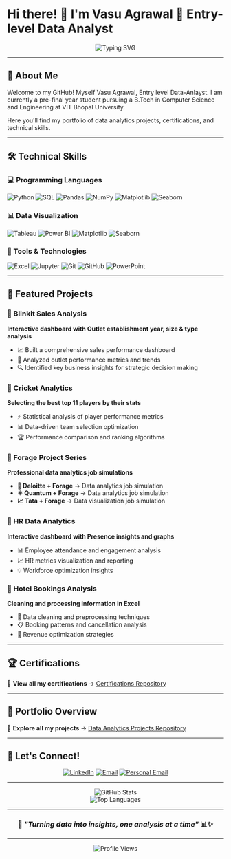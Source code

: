 # Hi there! 👋 I'm Vasu Agrawal 🚀 Entry-level Data Analyst

<div align="center">
  <img src="https://readme-typing-svg.herokuapp.com?font=Fira+Code&pause=1000&color=36BCF7&center=true&vCenter=true&width=435&lines=Data+is+the+new+oil...;Transforming+Data+into+Insights...;Python+%7C+SQL+%7C+PowerBI+%7C+Excel" alt="Typing SVG" />
</div>

---

## 🎯 About Me

Welcome to my GitHub! Myself Vasu Agrawal, Entry level Data-Anlayst. I am currently a pre-final year student pursuing a B.Tech in Computer Science and Engineering at VIT Bhopal University.

Here you'll find my portfolio of data analytics projects, certifications, and technical skills.

---

## 🛠️ Technical Skills

### 💻 Programming Languages
![Python](https://img.shields.io/badge/Python-3776AB?style=for-the-badge&logo=python&logoColor=white)
![SQL](https://img.shields.io/badge/SQL-4479A1?style=for-the-badge&logo=mysql&logoColor=white)
![Pandas](https://img.shields.io/badge/pandas-150458?style=for-the-badge&logo=pandas&logoColor=white)
![NumPy](https://img.shields.io/badge/numpy-013243?style=for-the-badge&logo=numpy&logoColor=white)
![Matplotlib](https://img.shields.io/badge/Matplotlib-11557c?style=for-the-badge&logo=python&logoColor=white)
![Seaborn](https://img.shields.io/badge/Seaborn-3776AB?style=for-the-badge&logo=python&logoColor=white)

### 📊 Data Visualization
![Tableau](https://img.shields.io/badge/Tableau-E97627?style=for-the-badge&logo=tableau&logoColor=white)
![Power BI](https://img.shields.io/badge/Power_BI-F2C811?style=for-the-badge&logo=powerbi&logoColor=black)
![Matplotlib](https://img.shields.io/badge/Matplotlib-11557c?style=for-the-badge&logo=python&logoColor=white)
![Seaborn](https://img.shields.io/badge/Seaborn-3776AB?style=for-the-badge&logo=python&logoColor=white)

### 🔧 Tools & Technologies
![Excel](https://img.shields.io/badge/Microsoft_Excel-217346?style=for-the-badge&logo=microsoft-excel&logoColor=white)
![Jupyter](https://img.shields.io/badge/Jupyter-F37626?style=for-the-badge&logo=jupyter&logoColor=white)
![Git](https://img.shields.io/badge/Git-F05032?style=for-the-badge&logo=git&logoColor=white)
![GitHub](https://img.shields.io/badge/GitHub-181717?style=for-the-badge&logo=github&logoColor=white)
![PowerPoint](https://img.shields.io/badge/Microsoft_PowerPoint-B7472A?style=for-the-badge&logo=microsoft-powerpoint&logoColor=white)

---

## 🎨 Featured Projects

### 🛒 Blinkit Sales Analysis
**Interactive dashboard with Outlet establishment year, size & type analysis**
- 📈 Built a comprehensive sales performance dashboard
- 🎯 Analyzed outlet performance metrics and trends  
- 🔍 Identified key business insights for strategic decision making

### 🏏 Cricket Analytics  
**Selecting the best top 11 players by their stats**
- ⚡ Statistical analysis of player performance metrics
- 📊 Data-driven team selection optimization
- 🏆 Performance comparison and ranking algorithms

### 🔮 Forage Project Series
**Professional data analytics job simulations**

- **🏢 Deloitte + Forage** → Data analytics job simulation
- **⚛️ Quantum + Forage** → Data analytics job simulation  
- **📈 Tata + Forage** → Data visualization job simulation

### 👥 HR Data Analytics
**Interactive dashboard with Presence insights and graphs**
- 📊 Employee attendance and engagement analysis
- 📈 HR metrics visualization and reporting
- 💡 Workforce optimization insights

### 🏨 Hotel Bookings Analysis
**Cleaning and processing information in Excel**
- 🧹 Data cleaning and preprocessing techniques
- 📋 Booking patterns and cancellation analysis
- 💼 Revenue optimization strategies

---

## 🏆 Certifications

📜 **View all my certifications** → [Certifications Repository](link-to-certifications)

---

## 📂 Portfolio Overview

🌟 **Explore all my projects** → [Data Analytics Projects Repository](link-to-projects)

---

## 🤝 Let's Connect!

<div align="center">

[![LinkedIn](https://img.shields.io/badge/LinkedIn-0077B5?style=for-the-badge&logo=linkedin&logoColor=white)](https://www.linkedin.com/in/vasu-agrawal04/)
[![Email](https://img.shields.io/badge/Professional_Email-D14836?style=for-the-badge&logo=gmail&logoColor=white)](mailto:vasuagrawal2022@vitbhopal.ac.in)
[![Personal Email](https://img.shields.io/badge/Personal_Email-D14836?style=for-the-badge&logo=gmail&logoColor=white)](mailto:vasuagr27@gmail.com)

</div>

---

<div align="center">
  <img src="https://github-readme-stats.vercel.app/api?username=Vasu-Agrawal-04&show_icons=true&theme=radical" alt="GitHub Stats" />
</div>

<div align="center">
  <img src="https://github-readme-stats.vercel.app/api/top-langs/?username=Vasu-Agrawal-04&layout=compact&theme=radical" alt="Top Languages" />
</div>

---

<div align="center">
  
### 💫 *"Turning data into insights, one analysis at a time"* 📊✨

</div>

---

<div align="center">
  <img src="https://komarev.com/ghpvc/?username=Vasu-Agrawal-04&color=blueviolet&style=flat-square&label=Profile+Views" alt="Profile Views" />
</div>
